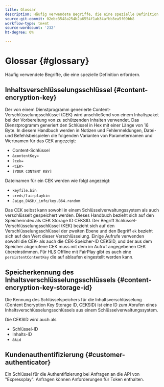 ```yaml
---
title: Glossar
description: Häufig verwendete Begriffe, die eine spezielle Definition erfordern.
source-git-commit: 02ebc3548a254b2a6554f1ab34afbb3ea5f09bb8
workflow-type: tm+mt
source-wordcount: '232'
ht-degree: 0%

---
```


# Glossar {#glossary}

Häufig verwendete Begriffe, die eine spezielle Definition erfordern.

## Inhaltsverschlüsselungsschlüssel {#content-encryption-key}

Der von einem Dienstprogramm generierte Content-Verschlüsselungsschlüssel (CEK) wird anschließend von einem Inhaltspaket bei der Vorbereitung von zu schützenden Inhalten verwendet.
Das Dienstprogramm generiert den Schlüssel in Hex mit einer Länge von 16 Byte.
In diesem Handbuch werden in Notizen und Fehlermeldungen, Datei- und Befehlsbeispielen die folgenden Varianten von Parameternamen und Wertnamen für das CEK angezeigt:

* Content-Schlüssel
* `&contentKey=`
* `?cek=`
* `<CEK>`
* `[YOUR CONTENT KEY]`

Dateinamen für ein CEK werden wie folgt angezeigt:

* `keyfile.bin`
* `creds/fairplaybin`
* `Jaigo_DASH/_info/key.B64.random`

Das CEK selbst kann sowohl in einem Schlüsselverwaltungssystem als auch verschlüsselt gespeichert werden. Dieses Handbuch bezieht sich auf den Speicherindex als CEK Storage ID CEKSID. Der Begriff Schlüssel-Verschlüsselungsschlüssel (KEK) bezieht sich auf den Verschlüsselungsschlüssel der zweiten Ebene und den Begriff `ek` bezieht sich auf den Wert dieser Verschlüsselung.
Einige Aufrufe verwenden sowohl die CEK- als auch die CEK-Speicher-ID CEKSID, und der aus dem Speicher abgerufene CEK muss mit dem im Aufruf angegebenen CEK übereinstimmen.
Für HLS Offline mit FairPlay gibt es auch eine `persistentContentKey` die auf ablaufen eingestellt werden kann.

## Speicherkennung des Inhaltsverschlüsselungsschlüssels {#content-encryption-key-storage-id}

Die Kennung des Schlüsselspeichers für die Inhaltsverschlüsselung (Content Encryption Key Storage ID, CEKSID) ist eine ID zum Abrufen eines Inhaltsverschlüsselungsschlüssels aus einem Schlüsselverwaltungssystem.

Die CEKSID wird auch als
* Schlüssel-ID
* Inhalts-ID
* `&kid`

## Kundenauthentifizierung {#customer-authenticator}

Ein Schlüssel für die Authentifizierung bei Anfragen an die API von &quot;Expressplay&quot;. Anfragen können Anforderungen für Token enthalten.
